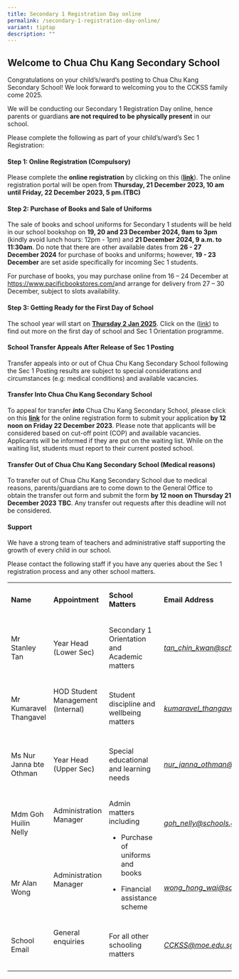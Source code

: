 ```yaml
---
title: Secondary 1 Registration Day online
permalink: /secondary-1-registration-day-online/
variant: tiptap
description: ""
---
```

<h2><strong>Welcome to Chua Chu Kang Secondary School</strong></h2>
<p>Congratulations on your child’s/ward’s posting to Chua Chu Kang Secondary
School! We look forward to welcoming you to the CCKSS family come 2025.</p>
<p></p>
<p>We will be conducting our Secondary 1 Registration Day online, hence parents
or guardians <strong>are not required&nbsp;to be physically present</strong>&nbsp;in
our school.&nbsp;</p>
<p></p>
<p>Please complete the following as part of your child’s/ward’s Sec 1 Registration:</p>
<p></p>
<h4><strong>Step 1: Online Registration&nbsp;(Compulsory)</strong></h4>
<p>Please complete the&nbsp;<strong>online registration</strong>&nbsp;by
clicking on this (<strong><a href="https://go.gov.sg/sec1registration2024" rel="noopener noreferrer nofollow" target="_blank">link</a></strong>).
The online registration portal will be open from&nbsp;<strong>Thursday, 21 December 2023, 10 am until Friday, 22 December 2023, 5 pm.(TBC)</strong>
</p>
<p></p>
<h4><strong>Step 2: Purchase of Books and Sale of Uniforms</strong></h4>
<p>The sale of books and school uniforms for Secondary 1 students will be
held in our school bookshop on <strong>19, 20 and 23 December 2024, 9am to 3pm</strong> (kindly
avoid lunch hours: 12pm - 1pm) and <strong>21 December 2024, 9 a.m. to 11:30am</strong>.
Do note that there are other available dates from <strong>26 - 27 December 2024</strong> for
purchase of books and uniforms; however, <strong>19 - 23 December</strong> are
set aside specifically for incoming Sec 1 students.</p>
<p>For purchase of books, you may purchase online from 16 – 24 December at
<a href="https://www.pacificbookstores.com/" rel="noopener noreferrer nofollow" target="_blank">https://www.pacificbookstores.com/</a>and arrange for delivery from 27
– 30 December, subject to slots availability.</p>
<p></p>
<h4><strong>Step 3: Getting Ready for the First Day of School&nbsp;</strong></h4>
<p>The school year will start on&nbsp;<strong><u>Thursday 2 Jan 2025</u></strong>.
Click on the (<a href="/first-day-of-school/" rel="noopener nofollow" target="_blank">link</a>)
to find out more on the first day of school and Sec 1 Orientation programme.&nbsp;</p>
<p></p>
<h4><strong>School Transfer Appeals After Release of Sec 1 Posting</strong></h4>
<p>Transfer appeals into or out of Chua Chu Kang Secondary School following
the Sec 1 Posting results are subject to special considerations and circumstances
(e.g: medical conditions) and available vacancies.</p>
<h4><strong>Transfer Into Chua Chu Kang Secondary School</strong></h4>
<p>To appeal for transfer <strong><em>into</em></strong> Chua Chu Kang Secondary
School, please click on this <strong><a href="https://go.gov.sg/sec1transfercckss" rel="noopener noreferrer nofollow" target="_blank">link</a></strong> for
the online registration form to submit your application <strong>by 12 noon on Friday 22 December 2023</strong>.
Please note that applicants will be considered based on cut-off point (COP)
and available vacancies. Applicants will be informed if they are put on
the waiting list. While on the waiting list, students must report to their
current posted school.</p>
<h4><strong>Transfer Out of Chua Chu Kang Secondary School (Medical reasons)</strong></h4>
<p>To transfer out of Chua Chu Kang Secondary School due to medical reasons,
parents/guardians are to come down to the General Office to obtain the
transfer out form and submit the form <strong>by 12 noon on Thursday 21 December 2023</strong>  <strong>TBC</strong>.
Any transfer out requests after this deadline will not be considered.</p>
<h4><strong>Support&nbsp;</strong></h4>
<p>We have a strong team of teachers and administrative staff supporting
the growth of every child in our school.</p>
<p>Please contact the following staff if you have any queries about the Sec
1 registration process and any other school matters.</p>
<p></p>
<table style="minWidth: 100px">
<colgroup>
<col>
<col>
<col>
<col>
</colgroup>
<tbody>
<tr>
<td rowspan="1" colspan="1">
<p><strong>Name</strong>
</p>
</td>
<td rowspan="1" colspan="1">
<p><strong>Appointment</strong>
</p>
</td>
<td rowspan="1" colspan="1">
<p><strong>School Matters</strong>
</p>
</td>
<td rowspan="1" colspan="1">
<p><strong>Email Address</strong>
</p>
</td>
</tr>
<tr>
<td rowspan="1" colspan="1">
<p>Mr Stanley Tan&nbsp;</p>
</td>
<td rowspan="1" colspan="1">
<p>Year Head (Lower Sec)</p>
</td>
<td rowspan="1" colspan="1">
<p>Secondary 1 Orientation and Academic matters</p>
</td>
<td rowspan="1" colspan="1">
<p><em><a href="mailto: tan_chin_kwan@schools.gov.sg" rel="noopener noreferrer nofollow" target="_blank">tan_chin_kwan@schools.gov.sg</a></em>
</p>
</td>
</tr>
<tr>
<td rowspan="1" colspan="1">
<p>Mr Kumaravel Thangavel</p>
</td>
<td rowspan="1" colspan="1">
<p>HOD Student Management (Internal)</p>
<p>&nbsp;</p>
</td>
<td rowspan="1" colspan="1">
<p>Student discipline and wellbeing matters</p>
</td>
<td rowspan="1" colspan="1">
<p><em><a href="mailto: kumaravel_thangavel@schools.gov.sg" rel="noopener noreferrer nofollow" target="_blank">kumaravel_thangavel@schools.gov.sg</a></em>
</p>
</td>
</tr>
<tr>
<td rowspan="1" colspan="1">
<p>Ms Nur Janna bte Othman</p>
</td>
<td rowspan="1" colspan="1">
<p>Year Head (Upper Sec)</p>
</td>
<td rowspan="1" colspan="1">
<p>Special educational and learning needs</p>
</td>
<td rowspan="1" colspan="1">
<p><em><a href="mailto: nur_janna_othman@schools.gov.sg" rel="noopener noreferrer nofollow" target="_blank">nur_janna_othman@schools.gov.sg</a></em>
</p>
</td>
</tr>
<tr>
<td rowspan="1" colspan="1">
<p>Mdm Goh Huilin Nelly&nbsp;</p>
</td>
<td rowspan="1" colspan="1">
<p>Administration Manager&nbsp;</p>
<p>&nbsp;</p>
</td>
<td rowspan="2" colspan="1">
<p>Admin matters including</p>
<ul data-tight="true" class="tight">
<li>
<p>Purchase of uniforms and books&nbsp;</p>
</li>
<li>
<p>Financial assistance scheme</p>
</li>
</ul>
</td>
<td rowspan="1" colspan="1">
<p><em><a href="mailto: goh_nelly@schools.gov.sg" rel="noopener noreferrer nofollow" target="_blank">goh_nelly@schools.gov.sg</a></em>
</p>
</td>
</tr>
<tr>
<td rowspan="1" colspan="1">
<p>Mr Alan Wong</p>
</td>
<td rowspan="1" colspan="1">
<p>Administration Manager&nbsp;</p>
<p>&nbsp;</p>
</td>
<td rowspan="1" colspan="1">
<p><em><a href="mailto: wong_hong_wai@schools.gov.sg" rel="noopener noreferrer nofollow" target="_blank">wong_hong_wai@schools.gov.sg</a></em>
</p>
</td>
</tr>
<tr>
<td rowspan="1" colspan="1">
<p>School Email</p>
</td>
<td rowspan="1" colspan="1">
<p>General enquiries</p>
<p>&nbsp;</p>
</td>
<td rowspan="1" colspan="1">
<p>For all other schooling matters</p>
</td>
<td rowspan="1" colspan="1">
<p><em><a href="mailto: CCKSS@moe.edu.sg" rel="noopener noreferrer nofollow" target="_blank">CCKSS@moe.edu.sg</a></em>
</p>
</td>
</tr>
</tbody>
</table>
<p>&nbsp;</p>